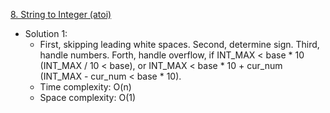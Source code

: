 [8. String to Integer (atoi)](https://leetcode.com/problems/string-to-integer-atoi)  

- Solution 1: 
    - First, skipping leading white spaces. Second, determine sign. Third, handle numbers. Forth, handle overflow, if INT_MAX < base * 10 (INT_MAX / 10 < base), or INT_MAX < base * 10 + cur_num (INT_MAX - cur_num < base * 10).
    - Time complexity: O(n)
    - Space complexity: O(1)
